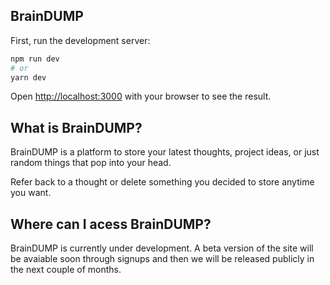 ## BrainDUMP 

First, run the development server:

```bash
npm run dev
# or
yarn dev
```

Open [http://localhost:3000](http://localhost:3000) with your browser to see the result.

## What is BrainDUMP? 

BrainDUMP is a platform to store your latest thoughts, project ideas, or just random things that pop into your head. 

Refer back to a thought or delete something you decided to store anytime you want.

## Where can I acess BrainDUMP?

BrainDUMP is currently under development. A beta version of the site will be avaiable soon through signups and then we will be released publicly in the next couple of months. 
